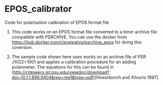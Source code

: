 # EPOS_calibrator

Code for polarisation calibration of EPOS format file

1. This code works on an EPOS format file converted to a timer archive file compatible with PSRCHIVE. You can use the docker from https://hub.docker.com/r/prajwalvp/psrchive_epos for doing this coversion.

2. The sample code shown here uses works on an archive file of PSR J1022+1001 and applies a calibration procedure for an adding polarimeter. The equations for this can be found in (http://citeseerx.ist.psu.edu/viewdoc/download?doi=10.1.1.896.9404&rep=rep1&type=pdf)[Hoesnborch and Xilouris 1997] 

